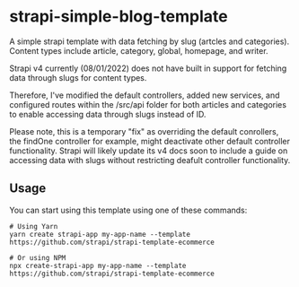 # strapi-simple-blog-template
A simple strapi template with data fetching by slug (artcles and categories). Content types include article, category, global, homepage, and writer. 

Strapi v4 currently (08/01/2022) does not have built in support for fetching data through slugs for content types.

Therefore, I've modified the default controllers, added new services, and configured routes within the /src/api folder for both articles and categories to enable accessing data through slugs instead of ID.

Please note, this is a temporary "fix" as overriding the default conrollers, the findOne controller for example, might deactivate other default controller functionality. Strapi will likely update its v4 docs soon to include a guide on accessing data with slugs without restricting deafult controller functionality.

## Usage
You can start using this template using one of these commands:
```
# Using Yarn
yarn create strapi-app my-app-name --template https://github.com/strapi/strapi-template-ecommerce

# Or using NPM
npx create-strapi-app my-app-name --template https://github.com/strapi/strapi-template-ecommerce
```
